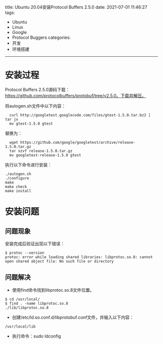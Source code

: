 title: Ubuntu 20.04安装Protocol Buffers 2.5.0
date: 2021-07-01 11:46:27
tags:
- Ubuntu
- Linux
- Google
- Protocol Buggers
categories:
- 开发
- 环境搭建
---

# 安装过程

Protocol Buffers 2.5.0源码下载：https://github.com/protocolbuffers/protobuf/tree/v2.5.0。下载并解压。

将autogen.sh文件中以下内容：

```Shell
  curl http://googletest.googlecode.com/files/gtest-1.5.0.tar.bz2 | tar jx
  mv gtest-1.5.0 gtest
```

替换为：

```Shell
  wget https://github.com/google/googletest/archive/release-1.5.0.tar.gz
  tar xzvf release-1.5.0.tar.gz
  mv googletest-release-1.5.0 gtest
```

执行以下命令进行安装：

```Shell
./autogen.sh
./configure
make
make check
make install
```

# 安装问题
## 问题现象

安装完成后验证出现以下错误：

```Shell
$ protoc --version
protoc: error while loading shared libraries: libprotoc.so.8: cannot open shared object file: No such file or directory
```

## 问题解决

- 使用find命令找到libprotoc.so.8文件位置。

```Shell
$ cd /usr/local/
$ find . -name libprotoc.so.8
./lib/libprotoc.so.8
```

- 创建/etc/ld.so.conf.d/libprotobuf.conf文件，并输入以下内容：

```Text
/usr/local/lib
```

- 执行命令：sudo ldconfig